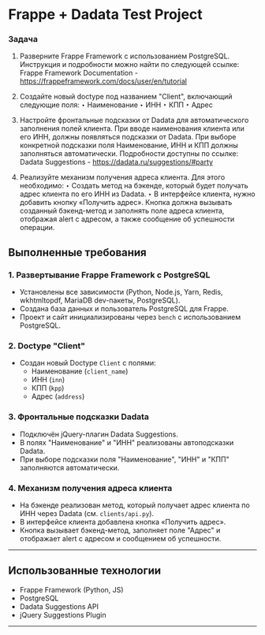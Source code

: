 # Frappe + Dadata Test Project

### Задача

1. Разверните Frappe Framework с использованием PostgreSQL.
Инструкция и подробности можно найти по следующей ссылке: Frappe Framework Documentation - https://frappeframework.com/docs/user/en/tutorial

2. Создайте новый doctype под названием "Client", включающий следующие поля:
‣ Наименование
‣ ИНН
‣ КПП
‣ Адрес

3. Настройте фронтальные подсказки от Dadata для автоматического заполнения полей клиента.
При вводе наименования клиента или его ИНН, должны появляться подсказки от Dadata. При выборе конкретной подсказки поля Наименование, ИНН и КПП должны заполняться автоматически.
Подробности доступны по ссылке: Dadata Suggestions - https://dadata.ru/suggestions/#party

4. Реализуйте механизм получения адреса клиента.
Для этого необходимо:
‣ Создать метод на бэкенде, который будет получать адрес клиента по его ИНН из Dadata.
‣ В интерфейсе клиента, нужно добавить кнопку «Получить адрес». Кнопка должна вызывать созданный бэкенд-метод и заполнять поле адреса клиента, отображая alert с адресом, а также сообщение об успешности операции.

## Выполненные требования

### 1. Развертывание Frappe Framework с PostgreSQL
- Установлены все зависимости (Python, Node.js, Yarn, Redis, wkhtmltopdf, MariaDB dev-пакеты, PostgreSQL).
- Создана база данных и пользователь PostgreSQL для Frappe.
- Проект и сайт инициализированы через `bench` с использованием PostgreSQL.

### 2. Doctype "Client"
- Создан новый Doctype `Client` с полями:
  - Наименование (`client_name`)
  - ИНН (`inn`)
  - КПП (`kpp`)
  - Адрес (`address`)

### 3. Фронтальные подсказки Dadata
- Подключён jQuery-плагин Dadata Suggestions.
- В полях "Наименование" и "ИНН" реализованы автоподсказки Dadata.
- При выборе подсказки поля "Наименование", "ИНН" и "КПП" заполняются автоматически.

### 4. Механизм получения адреса клиента
- На бэкенде реализован метод, который получает адрес клиента по ИНН через Dadata (см. `clients/api.py`).
- В интерфейсе клиента добавлена кнопка «Получить адрес».
- Кнопка вызывает бэкенд-метод, заполняет поле "Адрес" и отображает alert с адресом и сообщением об успешности.

---

## Использованные технологии
- Frappe Framework (Python, JS)
- PostgreSQL
- Dadata Suggestions API
- jQuery Suggestions Plugin

---


